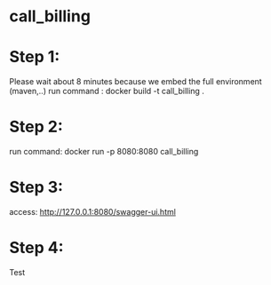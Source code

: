 # call_billing

# Step 1: 
Please wait about 8 minutes because we embed the full environment (maven,..)
run command : docker build -t call_billing .

# Step 2:
run command: docker run -p 8080:8080 call_billing

# Step 3:
access: http://127.0.0.1:8080/swagger-ui.html

# Step 4:
Test
